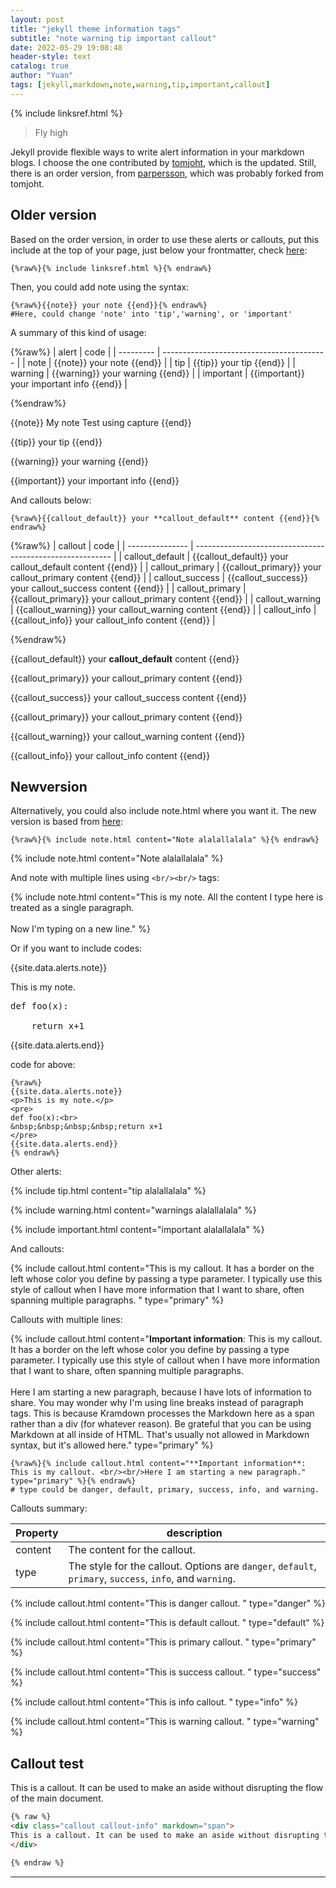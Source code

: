 ```yaml
---
layout: post
title: "jekyll theme information tags"
subtitle: "note warning tip important callout"
date: 2022-05-29 19:08:48
header-style: text
catalog: true
author: "Yuan"
tags: [jekyll,markdown,note,warning,tip,important,callout]
---
```

{% include linksref.html %}

>Fly high

Jekyll provide flexible ways to write alert information in your markdown blogs. I choose the one contributed by [tomjoht](https://github.com/tomjoht/documentation-theme-jekyll), which is the updated. Still, there is an order version, from [parpersson](https://github.com/parpersson/Manualmall), which was probably forked from tomjoht. 

## Older version
Based on the order version, in order to use these alerts or callouts, put this include at the top of your page, just below your frontmatter, check [here](http://parpersson.github.io/Manualmall/alerts/):

```
{%raw%}{% include linksref.html %}{% endraw%}
```

Then, you could add note using the syntax:

```
{%raw%}{{note}} your note {{end}}{% endraw%}
#Here, could change 'note' into 'tip','warning', or 'important'
```
A summary of this kind of usage:

{%raw%}
| alert     | code                                      |
| --------- | ----------------------------------------- |
| note      | {{note}} your note {{end}}                |
| tip       | {{tip}} your tip {{end}}                  |
| warning   | {{warning}} your warning {{end}}          |
| important | {{important}} your important info {{end}} |

{%endraw%}

{{note}} My note Test using capture {{end}}

{{tip}} your tip {{end}}

{{warning}} your warning {{end}}

{{important}} your important info {{end}}

And callouts below:
```
{%raw%}{{callout_default}} your **callout_default** content {{end}}{% endraw%}

```

{%raw%}
| callout         | code                                                      |
| --------------- | --------------------------------------------------------- |
| callout_default | {{callout_default}} your callout_default content  {{end}} |
| callout_primary | {{callout_primary}} your callout_primary content {{end}}  |
| callout_success | {{callout_success}} your callout_success content {{end}}  |
| callout_primary | {{callout_primary}} your callout_primary content {{end}}  |
| callout_warning | {{callout_warning}} your callout_warning content {{end}}  |
| callout_info    | {{callout_info}} your callout_info content {{end}}        |

{%endraw%}

{{callout_default}} your **callout_default** content {{end}}

{{callout_primary}} your callout_primary content {{end}}

{{callout_success}} your callout_success content {{end}}

{{callout_primary}} your callout_primary content {{end}}

{{callout_warning}} your callout_warning content {{end}}

{{callout_info}} your callout_info content {{end}}




## Newversion
Alternatively, you could also include note.html where you want it. The new version is based from [here](https://idratherbewriting.com/documentation-theme-jekyll/mydoc_alerts.html#about-alerts):

```
{%raw%}{% include note.html content="Note alalallalala" %}{% endraw%}
```

{% include note.html content="Note alalallalala" %}

And note with multiple lines using `<br/><br/>` tags:

{% include note.html content="This is my note. All the content I type here is treated as a single paragraph. <br/><br/> Now I'm typing on a  new line." %}


Or if you want to include codes: 

{{site.data.alerts.note}}
<p>This is my note.</p>
<pre>
def foo(x):<br>
&nbsp;&nbsp;&nbsp;&nbsp;return x+1
</pre>
{{site.data.alerts.end}}

code for above:

```
{%raw%}
{{site.data.alerts.note}}
<p>This is my note.</p>
<pre>
def foo(x):<br>
&nbsp;&nbsp;&nbsp;&nbsp;return x+1
</pre>
{{site.data.alerts.end}}
{% endraw%}
```
Other alerts:

{% include tip.html content="tip alalallalala" %}

{% include warning.html content="warnings alalallalala" %}

{% include important.html content="important alalallalala" %}

And callouts:

{% include callout.html content="This is my callout. It has a border on the left whose color you define by passing a type parameter. I typically use this style of callout when I have more information that I want to share, often spanning multiple paragraphs. " type="primary" %} 

Callouts with multiple lines:

{% include callout.html content="**Important information**: This is my callout. It has a border on the left whose color you define by passing a type parameter. I typically use this style of callout when I have more information that I want to share, often spanning multiple paragraphs. <br/><br/>Here I am starting a new paragraph, because I have lots of information to share. You may wonder why I'm using line breaks instead of paragraph tags. This is because Kramdown processes the Markdown here as a span rather than a div (for whatever reason). Be grateful that you can be using Markdown at all inside of HTML. That's usually not allowed in Markdown syntax, but it's allowed here." type="primary" %} 

```
{%raw%}{% include callout.html content="**Important information**: This is my callout. <br/><br/>Here I am starting a new paragraph." type="primary" %}{% endraw%}
# type could be danger, default, primary, success, info, and warning.
```

Callouts summary:

| Property | description                                                                                              |
| -------- | -------------------------------------------------------------------------------------------------------- |
| content  | The content for the callout.                                                                             |
| type     | The style for the callout. Options are `danger`, `default`, `primary`, `success`, `info`, and `warning`. |


{% include callout.html content="This is danger callout. " type="danger" %} 

{% include callout.html content="This is default callout. " type="default" %}

{% include callout.html content="This is primary callout. " type="primary" %}

{% include callout.html content="This is success callout. " type="success" %}

{% include callout.html content="This is info callout. " type="info" %}

{% include callout.html content="This is warning callout. " type="warning" %}

## Callout test

<div class="callout callout-info" markdown="span">
This is a callout. It can be used to make an aside without disrupting the flow of the main document.
</div>

```html
{% raw %}
<div class="callout callout-info" markdown="span">
This is a callout. It can be used to make an aside without disrupting the flow of the main document.
</div>

{% endraw %}
```

---
